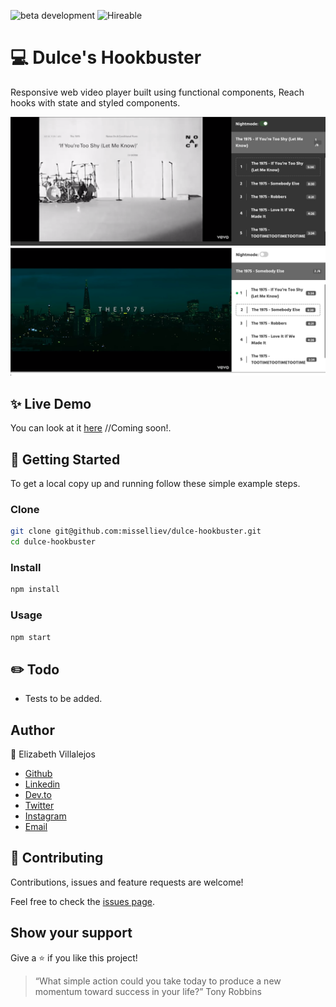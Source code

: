 ![beta development](https://img.shields.io/badge/beta-development-green?style=flat-square)
![Hireable](https://cdn.rawgit.com/hiendv/hireable/master/styles/default/yes.svg)

# 💻 Dulce's Hookbuster

Responsive web video player built using functional components, Reach hooks with state and styled components.

![Nightmode video](docs/nightmode.png)
![Lightmode video](docs/lightmode.png)

## ✨ Live Demo

You can look at it [here]() //Coming soon!.


## 🚀 Getting Started

To get a local copy up and running follow these simple example steps.


### Clone

```sh
git clone git@github.com:misselliev/dulce-hookbuster.git
cd dulce-hookbuster
```

### Install

```sh
npm install 
```

### Usage

```sh
npm start
```

## :pencil2: Todo
- Tests to be added.

## Author

👤 Elizabeth Villalejos

- [Github](https://github.com/misselliev)
- [Linkedin](https://linkedin.com/ellievillalejos)
- [Dev.to](https://dev.to/misselliev)
- [Twitter](https://twitter.com/miss_elliev/)
- [Instagram](https://www.instagram.com/miss_elliev/)
- [Email](mailto:elizabeth.villalejos@gmail.com?subject=Website%20Inquiry)


## 🤝 Contributing

Contributions, issues and feature requests are welcome!

Feel free to check the [issues page](issues/).


## Show your support

Give a ⭐️ if you like this project!

> “What simple action could you take today to produce a new momentum toward success in your life?” Tony Robbins

